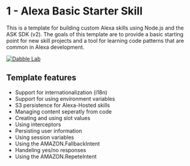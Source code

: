 # 1 - Alexa Basic Starter Skill

This is a template for building custom Alexa skills using Node.js and the ASK SDK (v2). The goals of this template are to provide a basic starting point for new skill projects and a tool for learning code patterns that are common in Alexa development.

[![Dabble Lab](https://img.shields.io/endpoint?url=https%3A%2F%2Fshields-io-badge-nz5egj9js43l.runkit.sh%2F)](https://test.dabble.dev/deploy/v2/57vax5anpl)

## Template features

- Support for internationalization (i18n)
- Support for using environment variables 
- S3 persistence for Alexa-Hosted skills
- Managing content seperatly from code
- Creating and using slot values
- Using interceptors
- Persisting user information
- Using session variables
- Using the AMAZON.FallbackIntent
- Handeling yes/no responses
- Using the AMAZON.RepeteIntent 

